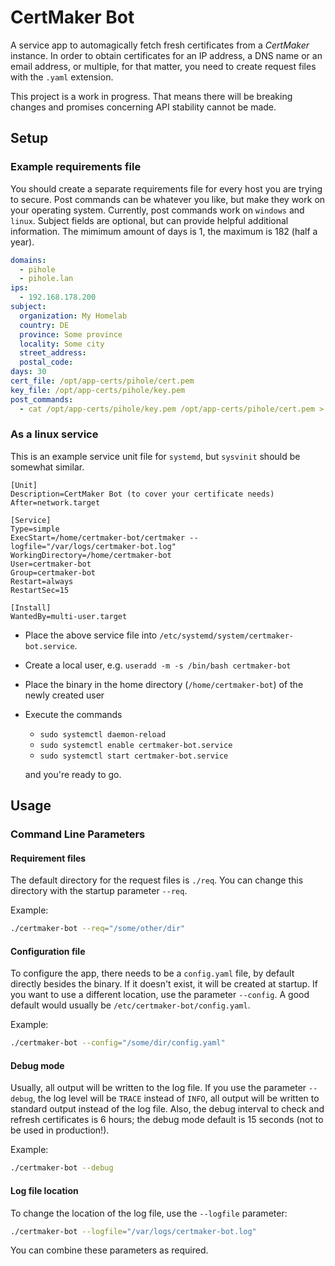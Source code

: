 # CertMaker Bot

A service app to automagically fetch fresh certificates from a *CertMaker* instance.
In order to obtain certificates for an IP address, a DNS name or an email address, or
multiple, for that matter, you need to create request files with the ``.yaml`` extension.

This project is a work in progress. That means there will be breaking changes and promises 
concerning API stability cannot be made.

## Setup

### Example requirements file

You should create a separate requirements file for every host you are trying to secure.
Post commands can be whatever you like, but make they work on your operating system.
Currently, post commands work on ``windows`` and ``linux``.
Subject fields are optional, but can provide helpful additional information.
The mimimum amount of days is 1, the maximum is 182 (half a year).

```yaml
domains:
  - pihole
  - pihole.lan
ips:
  - 192.168.178.200
subject:
  organization: My Homelab
  country: DE
  province: Some province
  locality: Some city
  street_address:
  postal_code:
days: 30
cert_file: /opt/app-certs/pihole/cert.pem
key_file: /opt/app-certs/pihole/key.pem
post_commands:
  - cat /opt/app-certs/pihole/key.pem /opt/app-certs/pihole/cert.pem > /opt/app-certs/pihole/combined.pem
```

### As a linux service

This is an example service unit file for ``systemd``, but ``sysvinit`` should be somewhat
similar.

```plain
[Unit]
Description=CertMaker Bot (to cover your certificate needs)
After=network.target

[Service]
Type=simple
ExecStart=/home/certmaker-bot/certmaker --logfile="/var/logs/certmaker-bot.log"
WorkingDirectory=/home/certmaker-bot
User=certmaker-bot
Group=certmaker-bot
Restart=always
RestartSec=15

[Install]
WantedBy=multi-user.target
```

* Place the above service file into ``/etc/systemd/system/certmaker-bot.service``.
* Create a local user, e.g. ``useradd -m -s /bin/bash certmaker-bot``
* Place the binary in the home directory (`/home/certmaker-bot`) of the newly created user
* Execute the commands 
  * ``sudo systemctl daemon-reload``
  * ``sudo systemctl enable certmaker-bot.service``
  * ``sudo systemctl start certmaker-bot.service``
  
  and you're ready to go.

## Usage

### Command Line Parameters

#### Requirement files

The default directory for the request files is ``./req``. You can change this directory with the startup 
parameter ``--req``.

Example:
```bash
./certmaker-bot --req="/some/other/dir"
```

#### Configuration file

To configure the app, there needs to be a ``config.yaml`` file, by default directly besides the binary. If it 
doesn't exist, it will be created at startup. If you want to use a different location, use the
parameter ``--config``. A good default would usually be ``/etc/certmaker-bot/config.yaml``.

Example:
```bash
./certmaker-bot --config="/some/dir/config.yaml"
```

#### Debug mode

Usually, all output will be written to the log file. If you use the parameter 
``--debug``, the log level will be `TRACE` instead of `INFO`, all output will be 
written to standard output instead of the log file.
Also, the debug interval to check and refresh certificates is 6 hours; the debug mode 
default is 15 seconds (not to be used in production!).

Example:
```bash
./certmaker-bot --debug
```

#### Log file location

To change the location of the log file, use the ``--logfile`` parameter:

```bash
./certmaker-bot --logfile="/var/logs/certmaker-bot.log"
```

You can combine these parameters as required.
